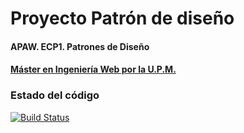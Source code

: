 # Proyecto Patrón de diseño
#### APAW. ECP1. Patrones de Diseño
#### [Máster en Ingeniería Web por la U.P.M.](http://miw.etsisi.upm.es)

### Estado del código

[![Build Status](https://travis-ci.org/miguelcalderons/PatronesDeDiseno.svg?branch=develop)](https://travis-ci.org/miguelcalderons/PatronesDeDiseno)